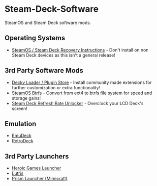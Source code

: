 # Steam-Deck-Software
SteamOS and Steam Deck software mods.

## Operating Systems

- [SteamOS / Steam Deck Recovery Instructions](https://help.steampowered.com/en/faqs/view/1b71-edf2-eb6d-2bb3) - Don't install on non Steam Deck devices as this isn't a general release!

## 3rd Party Software Mods
- [Decky Loader / Plugin Store](https://decky.xyz/) - Install community made extensions for further customization or extra functionality!
- [SteamOS Btrfs](https://gitlab.com/popsulfr/steamos-btrfs) - Convert from ext4 to btrfs file system for speed and storage gains!
- [Steam Deck Refresh Rate Unlocker](https://github.com/ryanrudolfoba/SteamDeck-RefreshRateUnlocker) - Overclock your LCD Deck's screen!

## Emulation
- [EmuDeck](https://www.emudeck.com/)
- [RetroDeck](http://retrodeck.net/)

## 3rd Party Launchers
- [Heroic Games Launcher](https://heroicgameslauncher.com/)
- [Lutris](https://lutris.net/)
- [Prism Launcher (Minecraft)](https://prismlauncher.org/)

